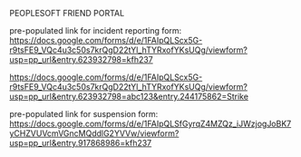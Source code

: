 PEOPLESOFT FRIEND PORTAL

pre-populated link for incident reporting form:
https://docs.google.com/forms/d/e/1FAIpQLScx5G-r9tsFE9_VQc4u3c50s7krQgD22tYl_hTYRxofYKsUQg/viewform?usp=pp_url&entry.623932798=kfh237

https://docs.google.com/forms/d/e/1FAIpQLScx5G-r9tsFE9_VQc4u3c50s7krQgD22tYl_hTYRxofYKsUQg/viewform?usp=pp_url&entry.623932798=abc123&entry.244175862=Strike

pre-populated link for suspension form:
https://docs.google.com/forms/d/e/1FAIpQLSfGyrqZ4MZQz_iJWzjogJoBK7yCHZVUVcmVGncMQddlG2YVVw/viewform?usp=pp_url&entry.917868986=kfh237